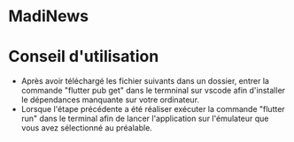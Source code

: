 # MadiNews


# Conseil d'utilisation



- Après avoir téléchargé les fichier suivants dans un dossier, entrer la commande "flutter pub get" dans le termninal sur vscode afin d'installer le dépendances manquante sur votre ordinateur.
- Lorsque l'étape précédente a été réaliser exécuter la commande "flutter run" dans le terminal afin de lancer l'application sur l'émulateur que vous avez sélectionné au préalable.
